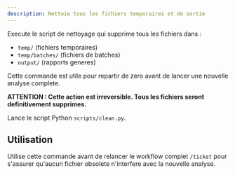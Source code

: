 ```yaml
---
description: Nettoie tous les fichiers temporaires et de sortie
---
```


Execute le script de nettoyage qui supprime tous les fichiers dans :
- `temp/` (fichiers temporaires)
- `temp/batches/` (fichiers de batches)
- `output/` (rapports generes)

Cette commande est utile pour repartir de zero avant de lancer une nouvelle analyse complete.

**ATTENTION : Cette action est irreversible. Tous les fichiers seront definitivement supprimes.**

Lance le script Python `scripts/clean.py`.

## Utilisation

Utilise cette commande avant de relancer le workflow complet `/ticket` pour s'assurer qu'aucun fichier obsolete n'interfere avec la nouvelle analyse.
